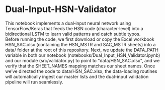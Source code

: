 # Dual-Input-HSN-Validator
This notebook implements a dual‐input neural network using TensorFlow/Keras that  feeds the HSN code (character‐level) into a bidirectional LSTM to learn valid patterns and catch subtle typos.  
Before running the code, we first download or copy the Excel workbook HSN_SAC.xlsx (containing the HSN_MSTR and SAC_MSTR sheets) into a data/ folder at the root of this repository. Next, we update the DATA_PATH variable in both our notebook (notebooks/Dual_Input_HSN_Validator.ipynb) and our module (src/validator.py) to point to "data/HSN_SAC.xlsx", and we verify that the SHEET_NAMES mapping matches our sheet names. Once we’ve directed the code to data/HSN_SAC.xlsx, the data-loading routines will automatically ingest our master lists and the dual-input validation pipeline will run seamlessly.
